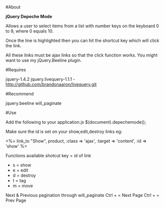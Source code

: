 #About

**jQuery Depeche Mode**

Allows a user to select items from a list with number keys on the keyboard 0 to 9, where 0 equals 10.

Once the line is highlighted then you can hit the shortcut key which will click the link.

All these links must be ajax links so that the click function works.  You might want to use my jQuery.Beeline plugin.

#Requires

jquery-1.4.2
jquery.livequery-1.1.1 - http://github.com/brandonaaron/livequery.git

#Recommend

jquery.beeline
will_paginate

#Use

Add the following to your application.js
  $(document).depechemode();

Make sure the id is set on your show,edit,destroy links eg:
  <td><%= link_to "Show", product, :class => 'ajax', :target => 'content', :id => 'show' %></td>

Functions available
shotcut key = id of link
  - s = show
  - e = edit
  - d = destroy
  - t = tag
  - m = move

Next & Previous pagination through will_paginate
Ctrl + <right arrow> = Next Page
Ctrl + <left arrow>  = Prev Page